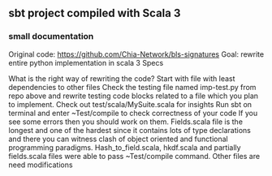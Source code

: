 ## sbt project compiled with Scala 3

### small documentation

Original code: https://github.com/Chia-Network/bls-signatures
Goal: rewrite entire python implementation in scala 3
Specs

What is the right way of rewriting the code?
Start with file with least dependencies to other files
Check the testing file named imp-test.py from repo above and rewrite testing code blocks related to a file which you plan to implement. Check out test/scala/MySuite.scala for insights
Run sbt on terminal and enter ~Test/compile to check correctness of your code
If you see some errors then you should work on them.
Fields.scala file is the longest and one of the hardest since it contains lots of type declarations and there you can witness clash of object oriented and functional programming paradigms.
Hash_to_field.scala, hkdf.scala and partially fields.scala files were able to pass  ~Test/compile command. Other files are need modifications

